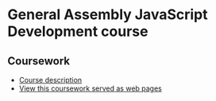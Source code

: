 # General Assembly JavaScript Development course

## Coursework

- [Course description](https://generalassemb.ly/education/javascript-development)
- [View this coursework served as web pages](https://madgoose.github.io/ga-javascript-development/)